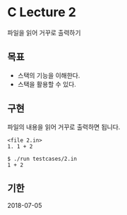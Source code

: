 # C Lecture 2
파일을 읽어 거꾸로 출력하기

## 목표
* 스택의 기능을 이해한다.
* 스택을 활용할 수 있다.

## 구현
파일의 내용을 읽어 거꾸로 출력하면 됩니다.
```
<file 2.in>
1. 1 + 2
```
```
$ ./run testcases/2.in
1 + 2
```

## 기한
2018-07-05
